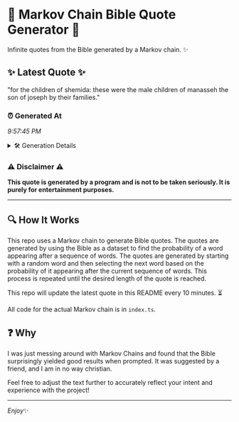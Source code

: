 # 📖 Markov Chain Bible Quote Generator 📖

Infinite quotes from the Bible generated by a Markov chain. ✨

## ✨ Latest Quote ✨
"for the children of shemida: these were the male children of manasseh the son of joseph by their families."

### ⏰ Generated At
*9:57:45 PM*

<details>
    <summary>🛠️ Generation Details</summary>
    <p>
        <strong>🌱 Seed:</strong> for<br>
        <strong>🔄 Iterations:</strong> 18<br>
        <strong>📜 Context History:</strong><br>[ for ]: the<br>[ for, the ]: children<br>[ for, the, children ]: of<br>[ for, the, children, of ]: shemida:<br>[ for, the, children, of, shemida: ]: these<br>[ for, the, children, of, shemida:, these ]: were<br>[ the, children, of, shemida:, these, were ]: the<br>[ children, of, shemida:, these, were, the ]: male<br>[ of, shemida:, these, were, the, male ]: children<br>[ shemida:, these, were, the, male, children ]: of<br>[ these, were, the, male, children, of ]: manasseh<br>[ were, the, male, children, of, manasseh ]: the<br>[ the, male, children, of, manasseh, the ]: son<br>[ male, children, of, manasseh, the, son ]: of<br>[ children, of, manasseh, the, son, of ]: joseph<br>[ of, manasseh, the, son, of, joseph ]: by<br>[ manasseh, the, son, of, joseph, by ]: their<br>[ the, son, of, joseph, by, their ]: families.<br>
    </p>
</details>

### ⚠️ Disclaimer ⚠️
**This quote is generated by a program and is not to be taken seriously. It is purely for entertainment purposes.**

---

## 🔍 How It Works

This repo uses a Markov chain to generate Bible quotes. The quotes are generated by using the Bible as a dataset to find the probability of a word appearing after a sequence of words. The quotes are generated by starting with a random word and then selecting the next word based on the probability of it appearing after the current sequence of words. This process is repeated until the desired length of the quote is reached.

This repo will update the latest quote in this README every 10 minutes. ⏳

All code for the actual Markov chain is in `index.ts`.

## ❓ Why

I was just messing around with Markov Chains and found that the Bible surprisingly yielded good results when prompted. 
It was suggested by a friend, and I am in no way christian.

Feel free to adjust the text further to accurately reflect your intent and experience with the project!

---

*Enjoy*✨
